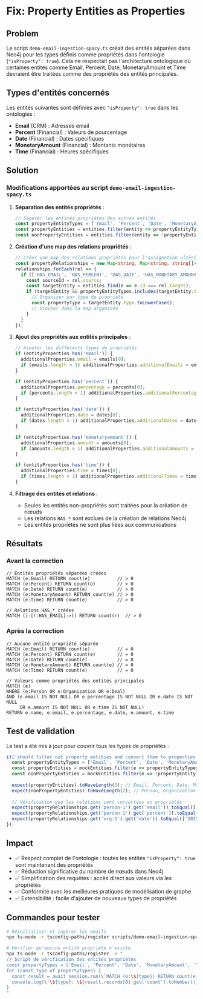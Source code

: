 # Fix: Property Entities as Properties

## Problem

Le script `demo-email-ingestion-spacy.ts` créait des entités séparées dans Neo4j pour les types définis comme propriétés dans l'ontologie (`"isProperty": true`). Cela ne respectait pas l'architecture ontologique où certaines entités comme Email, Percent, Date, MonetaryAmount et Time devraient être traitées comme des propriétés des entités principales.

## Types d'entités concernés

Les entités suivantes sont définies avec `"isProperty": true` dans les ontologies :

- **Email** (CRM) : Adresses email
- **Percent** (Financial) : Valeurs de pourcentage  
- **Date** (Financial) : Dates spécifiques
- **MonetaryAmount** (Financial) : Montants monétaires
- **Time** (Financial) : Heures spécifiques

## Solution

### Modifications apportées au script `demo-email-ingestion-spacy.ts`

1. **Séparation des entités propriétés** : 
   ```typescript
   // Séparer les entités propriétés des autres entités
   const propertyEntityTypes = ['Email', 'Percent', 'Date', 'MonetaryAmount', 'Time'];
   const propertyEntities = entities.filter(entity => propertyEntityTypes.includes(entity.type));
   const nonPropertyEntities = entities.filter(entity => !propertyEntityTypes.includes(entity.type));
   ```

2. **Création d'une map des relations propriétés** :
   ```typescript
   // Créer une map des relations propriétés pour l'assignation ultérieure
   const propertyRelationships = new Map<string, Map<string, string[]>>();
   relationships.forEach(rel => {
     if (['HAS_EMAIL', 'HAS_PERCENT', 'HAS_DATE', 'HAS_MONETARY_AMOUNT', 'HAS_TIME'].includes(rel.type)) {
       const sourceId = rel.source;
       const targetEntity = entities.find(e => e.id === rel.target);
       if (targetEntity && propertyEntityTypes.includes(targetEntity.type)) {
         // Organiser par type de propriété
         const propertyType = targetEntity.type.toLowerCase();
         // Stocker dans la map organisée
       }
     }
   });
   ```

3. **Ajout des propriétés aux entités principales** :
   ```typescript
   // Ajouter les différents types de propriétés
   if (entityProperties.has('email')) {
     additionalProperties.email = emails[0];
     if (emails.length > 1) additionalProperties.additionalEmails = emails.slice(1);
   }
   
   if (entityProperties.has('percent')) {
     additionalProperties.percentage = percents[0];
     if (percents.length > 1) additionalProperties.additionalPercentages = percents.slice(1);
   }
   
   if (entityProperties.has('date')) {
     additionalProperties.date = dates[0];
     if (dates.length > 1) additionalProperties.additionalDates = dates.slice(1);
   }
   
   if (entityProperties.has('monetaryamount')) {
     additionalProperties.amount = amounts[0];
     if (amounts.length > 1) additionalProperties.additionalAmounts = amounts.slice(1);
   }
   
   if (entityProperties.has('time')) {
     additionalProperties.time = times[0];
     if (times.length > 1) additionalProperties.additionalTimes = times.slice(1);
   }
   ```

4. **Filtrage des entités et relations** :
   - Seules les entités non-propriétés sont traitées pour la création de nœuds
   - Les relations `HAS_*` sont exclues de la création de relations Neo4j
   - Les entités propriétés ne sont plus liées aux communications

## Résultats

### Avant la correction
```cypher
// Entités propriétés séparées créées
MATCH (e:Email) RETURN count(e)          // > 0
MATCH (e:Percent) RETURN count(e)        // > 0
MATCH (e:Date) RETURN count(e)           // > 0
MATCH (e:MonetaryAmount) RETURN count(e) // > 0
MATCH (e:Time) RETURN count(e)           // > 0

// Relations HAS_* créées
MATCH ()-[r:HAS_EMAIL]->() RETURN count(r)  // > 0
```

### Après la correction
```cypher
// Aucune entité propriété séparée
MATCH (e:Email) RETURN count(e)          // = 0
MATCH (e:Percent) RETURN count(e)        // = 0
MATCH (e:Date) RETURN count(e)           // = 0
MATCH (e:MonetaryAmount) RETURN count(e) // = 0
MATCH (e:Time) RETURN count(e)           // = 0

// Valeurs comme propriétés des entités principales
MATCH (e) 
WHERE (e:Person OR e:Organization OR e:Deal) 
AND (e.email IS NOT NULL OR e.percentage IS NOT NULL OR e.date IS NOT NULL 
     OR e.amount IS NOT NULL OR e.time IS NOT NULL)
RETURN e.name, e.email, e.percentage, e.date, e.amount, e.time
```

## Test de validation

Le test a été mis à jour pour couvrir tous les types de propriétés :

```typescript
it('should filter out property entities and convert them to properties', () => {
  const propertyEntityTypes = ['Email', 'Percent', 'Date', 'MonetaryAmount', 'Time'];
  const propertyEntities = mockEntities.filter(e => propertyEntityTypes.includes(e.type));
  const nonPropertyEntities = mockEntities.filter(e => !propertyEntityTypes.includes(e.type));
  
  expect(propertyEntities).toHaveLength(5); // Email, Percent, Date, MonetaryAmount, Time
  expect(nonPropertyEntities).toHaveLength(2); // Person, Organization
  
  // Vérification que les relations sont converties en propriétés
  expect(propertyRelationships.get('person-1').get('email')).toEqual(['john.doe@example.com']);
  expect(propertyRelationships.get('person-1').get('percent')).toEqual(['25%']);
  expect(propertyRelationships.get('org-1').get('date')).toEqual(['2025-01-15']);
});
```

## Impact

- ✅ Respect complet de l'ontologie : toutes les entités `"isProperty": true` sont maintenant des propriétés
- ✅ Réduction significative du nombre de nœuds dans Neo4j
- ✅ Simplification des requêtes : accès direct aux valeurs via les propriétés
- ✅ Conformité avec les meilleures pratiques de modélisation de graphe
- ✅ Extensibilité : facile d'ajouter de nouveaux types de propriétés

## Commandes pour tester

```bash
# Réinitialiser et ingérer les emails
npx ts-node -r tsconfig-paths/register scripts/demo-email-ingestion-spacy.ts --reset-db

# Vérifier qu'aucune entité propriété n'existe
npx ts-node -r tsconfig-paths/register -e "
// Script de vérification des entités propriétés
const propertyTypes = ['Email', 'Percent', 'Date', 'MonetaryAmount', 'Time'];
for (const type of propertyTypes) {
  const result = await session.run(\`MATCH (e:\${type}) RETURN count(e) as count\`);
  console.log(\`\${type}: \${result.records[0].get('count').toNumber()}\`);
}
"
``` 